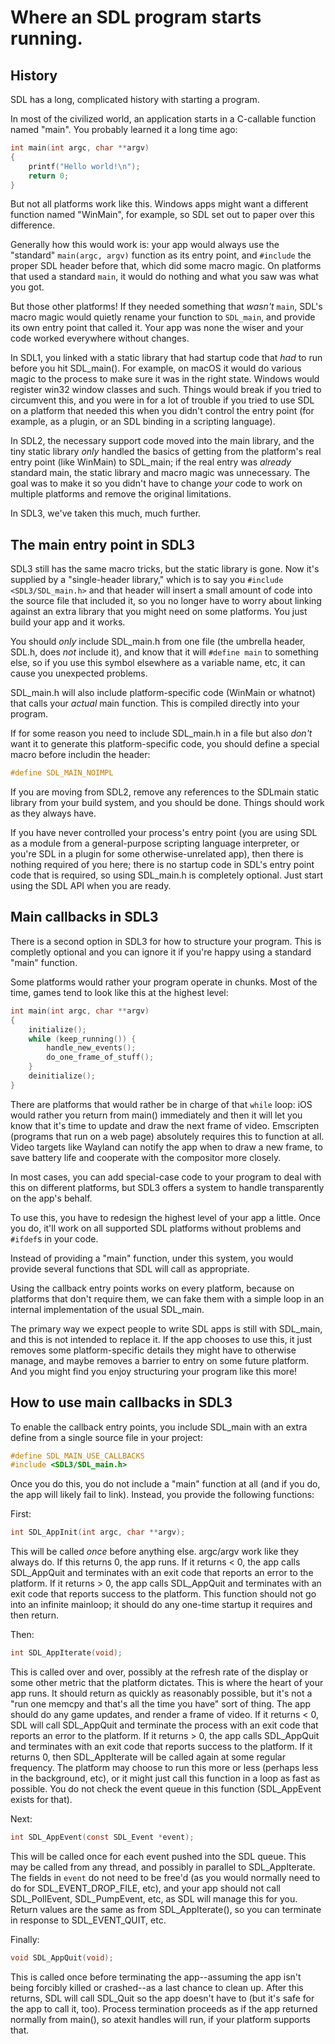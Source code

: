 # Where an SDL program starts running.

## History

SDL has a long, complicated history with starting a program.

In most of the civilized world, an application starts in a C-callable
function named "main". You probably learned it a long time ago:

```c
int main(int argc, char **argv)
{
    printf("Hello world!\n");
    return 0;
}
```

But not all platforms work like this. Windows apps might want a different
function named "WinMain", for example, so SDL set out to paper over this
difference.

Generally how this would work is: your app would always use the "standard"
`main(argc, argv)` function as its entry point, and `#include` the proper
SDL header before that, which did some macro magic. On platforms that used
a standard `main`, it would do nothing and what you saw was what you got.

But those other platforms! If they needed something that _wasn't_ `main`,
SDL's macro magic would quietly rename your function to `SDL_main`, and
provide its own entry point that called it. Your app was none the wiser and
your code worked everywhere without changes.

In SDL1, you linked with a static library that had startup code that _had_ to
run before you hit SDL_main(). For example, on macOS it would do various
magic to the process to make sure it was in the right state. Windows would
register win32 window classes and such. Things would break if you tried to
circumvent this, and you were in for a lot of trouble if you tried to use
SDL on a platform that needed this when you didn't control the entry point
(for example, as a plugin, or an SDL binding in a scripting language).

In SDL2, the necessary support code moved into the main library, and the tiny
static library _only_ handled the basics of getting from the platform's real
entry point (like WinMain) to SDL_main; if the real entry was _already_
standard main, the static library and macro magic was unnecessary. The goal
was to make it so you didn't have to change _your_ code to work on multiple
platforms and remove the original limitations.

In SDL3, we've taken this much, much further.

## The main entry point in SDL3

SDL3 still has the same macro tricks, but the static library is gone. Now it's
supplied by a "single-header library," which is to say you
`#include <SDL3/SDL_main.h>` and that header will insert a small amount of
code into the source file that included it, so you no longer have to worry
about linking against an extra library that you might need on some platforms.
You just build your app and it works.

You should _only_ include SDL_main.h from one file (the umbrella header,
SDL.h, does _not_ include it), and know that it will `#define main` to
something else, so if you use this symbol elsewhere as a variable name, etc,
it can cause you unexpected problems.

SDL_main.h will also include platform-specific code (WinMain or whatnot) that
calls your _actual_ main function. This is compiled directly into your
program.

If for some reason you need to include SDL_main.h in a file but also _don't_
want it to generate this platform-specific code, you should define a special
macro before includin the header:


```c
#define SDL_MAIN_NOIMPL
```

If you are moving from SDL2, remove any references to the SDLmain static
library from your build system, and you should be done. Things should work as
they always have.

If you have never controlled your process's entry point (you are using SDL
as a module from a general-purpose scripting language interpreter, or you're
SDL in a plugin for some otherwise-unrelated app), then there is nothing
required of you here; there is no startup code in SDL's entry point code that
is required, so using SDL_main.h is completely optional. Just start using
the SDL API when you are ready.


## Main callbacks in SDL3

There is a second option in SDL3 for how to structure your program. This is
completly optional and you can ignore it if you're happy using a standard
"main" function.

Some platforms would rather your program operate in chunks. Most of the time,
games tend to look like this at the highest level:

```c
int main(int argc, char **argv)
{
    initialize();
    while (keep_running()) {
        handle_new_events();
        do_one_frame_of_stuff();
    }
    deinitialize();
}
```

There are platforms that would rather be in charge of that `while` loop:
iOS would rather you return from main() immediately and then it will let you
know that it's time to update and draw the next frame of video. Emscripten
(programs that run on a web page) absolutely requires this to function at all.
Video targets like Wayland can notify the app when to draw a new frame, to
save battery life and cooperate with the compositor more closely.

In most cases, you can add special-case code to your program to deal with this
on different platforms, but SDL3 offers a system to handle transparently on
the app's behalf.

To use this, you have to redesign the highest level of your app a little. Once
you do, it'll work on all supported SDL platforms without problems and
`#ifdef`s in your code.

Instead of providing a "main" function, under this system, you would provide
several functions that SDL will call as appropriate.

Using the callback entry points works on every platform, because on platforms
that don't require them, we can fake them with a simple loop in an internal
implementation of the usual SDL_main.

The primary way we expect people to write SDL apps is still with SDL_main, and
this is not intended to replace it. If the app chooses to use this, it just
removes some platform-specific details they might have to otherwise manage,
and maybe removes a barrier to entry on some future platform. And you might
find you enjoy structuring your program like this more!


## How to use main callbacks in SDL3

To enable the callback entry points, you include SDL_main with an extra define
from a single source file in your project:

```c
#define SDL_MAIN_USE_CALLBACKS
#include <SDL3/SDL_main.h>
```

Once you do this, you do not include a "main" function at all (and if you do,
the app will likely fail to link). Instead, you provide the following
functions:

First:

```c
int SDL_AppInit(int argc, char **argv);
```

This will be called _once_ before anything else. argc/argv work like they
always do. If this returns 0, the app runs. If it returns < 0, the app calls
SDL_AppQuit and terminates with an exit code that reports an error to the
platform. If it returns > 0, the app calls SDL_AppQuit and terminates with
an exit code that reports success to the platform. This function should not
go into an infinite mainloop; it should do any one-time startup it requires
and then return.

Then:

```c
int SDL_AppIterate(void);
```

This is called over and over, possibly at the refresh rate of the display or
some other metric that the platform dictates. This is where the heart of your
app runs. It should return as quickly as reasonably possible, but it's not a
"run one memcpy and that's all the time you have" sort of thing. The app
should do any game updates, and render a frame of video. If it returns < 0,
SDL will call SDL_AppQuit and terminate the process with an exit code that
reports an error to the platform. If it returns > 0, the app calls
SDL_AppQuit and terminates with an exit code that reports success to the
platform. If it returns 0, then SDL_AppIterate will be called again at some
regular frequency. The platform may choose to run this more or less (perhaps
less in the background, etc), or it might just call this function in a loop
as fast as possible. You do not check the event queue in this function
(SDL_AppEvent exists for that).

Next:

```c
int SDL_AppEvent(const SDL_Event *event);
```

This will be called once for each event pushed into the SDL queue. This may be
called from any thread, and possibly in parallel to SDL_AppIterate. The fields
in `event` do not need to be free'd (as you would normally need to do for
SDL_EVENT_DROP_FILE, etc), and your app should not call SDL_PollEvent,
SDL_PumpEvent, etc, as SDL will manage this for you. Return values are the
same as from SDL_AppIterate(), so you can terminate in response to
SDL_EVENT_QUIT, etc.


Finally:

```c
void SDL_AppQuit(void);
```

This is called once before terminating the app--assuming the app isn't being
forcibly killed or crashed--as a last chance to clean up. After this returns,
SDL will call SDL_Quit so the app doesn't have to (but it's safe for the app
to call it, too). Process termination proceeds as if the app returned normally
from main(), so atexit handles will run, if your platform supports that.



